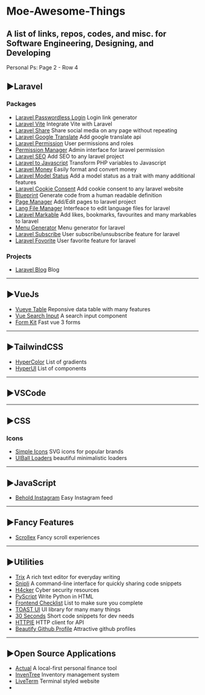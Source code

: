 # Moe-Awesome-Things
**A list of links, repos, codes, and misc. for Software Engineering, Designing, and Developing**
---
Personal Ps: Page 2 - Row 4
## ▶Laravel 
### Packages
- [Laravel Passwordless Login](https://github.com/grosv/laravel-passwordless-login) Login link generator
- [Laravel Vite](https://github.com/innocenzi/laravel-vite) Integrate Vite with Laravel
- [Laravel Share](https://github.com/jorenvh/laravel-share) Share social media on any page without repeating
- [Laravel Google Translate](https://github.com/JoggApp/laravel-google-translate) Add google translate api
- [Laravel Permission](https://github.com/spatie/laravel-permission) User permissions and roles
- [Permission Manager](https://github.com/Laravel-Backpack/PermissionManager) Admin interface for laravel permission
- [Laravel SEO](https://github.com/ralphjsmit/laravel-seo) Add SEO to any laravel project
- [Laravel to Javascript](https://github.com/laracasts/PHP-Vars-To-Js-Transformer) Transform PHP variables to Javascript
- [Laravel Money](https://github.com/akaunting/laravel-money) Easily format and convert money
- [Laravel Model Status](https://github.com/spatie/laravel-model-status) Add a model status as a trait with many additional features
- [Laravel Cookie Consent](https://github.com/spatie/laravel-cookie-consent) Add cookie consent to any laravel website
- [Blueprint](https://github.com/laravel-shift/blueprint) Generate code from a human readable definition
- [Page Manager](https://github.com/Laravel-Backpack/PageManager) Add/Edit pages to laravel project
- [Lang File Manager](https://github.com/Laravel-Backpack/LangFileManager) Interfeace to edit language files for laravel
- [Laravel Markable](https://github.com/maize-tech/laravel-markable) Add likes, bookmarks, favourites and many markables to laravel
- [Menu Generator](https://github.com/spatie/laravel-menu) Menu generator for laravel
- [Laravel Subscribe](https://github.com/overtrue/laravel-subscribe) User subscribe/unsubscribe feature for laravel
- [Laravel Fovorite](https://github.com/overtrue/laravel-favorite) User favorite feature for laravel
### Projects
- [Laravel Blog](https://github.com/guillaumebriday/laravel-blog) Blog
---
## ▶VueJs 
- [Vueye Table](https://github.com/boussadjra/vueye-table) Reponsive data table with many features
- [Vue Search Input](https://github.com/kouts/vue-search-input) A search input component
- [Form Kit](https://formkit.com/) Fast vue 3 forms
---
## ▶TailwindCSS
- [HyperColor](https://hypercolor.dev/) List of gradients
- [HyperUI](https://www.hyperui.dev/) List of components
---
## ▶VSCode
---
## ▶CSS
### Icons
- [Simple Icons](https://github.com/simple-icons/simple-icons) SVG icons for popular brands
- [UIBall Loaders](https://uiball.com/loaders/) beautiful minimalistic loaders
---
## ▶JavaScript
- [Behold Instagram](https://behold.so/) Easy Instagram feed
---
## ▶Fancy Features
- [Scrollex](https://github.com/malerba118/scrollex) Fancy scroll experiences
---
## ▶Utilities
- [Trix](https://github.com/basecamp/trix) A rich text editor for everyday writing
- [Snipli](https://github.com/buidler-hub/snipli#commands) A command-line interface for quickly sharing code snippets
- [H4cker](https://github.com/The-Art-of-Hacking/h4cker) Cyber security resources
- [PyScript](https://github.com/pyscript/pyscript) Write Python in HTML
- [Frontend Checklist](https://frontendchecklist.io/) List to make sure you complete 
- [TOAST UI](https://ui.toast.com/) UI library for many many things
- [30 Seconds](https://github.com/30-seconds) Short code snippets for dev needs
- [HTTPIE](https://httpie.io/) HTTP client for API
- [Beautify Github Profile](https://github.com/rzashakeri/beautify-github-profile) Attractive github profiles
---
## ▶Open Source Applications
- [Actual](https://github.com/actualbudget/actual) A local-first personal finance tool
- [InvenTree](https://github.com/inventree/InvenTree) Inventory management system
- [LiveTerm](https://github.com/Cveinnt/LiveTerm) Terminal styled website
- 
